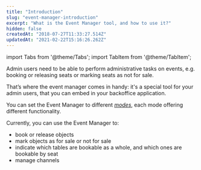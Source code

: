```yaml
---
title: "Introduction"
slug: "event-manager-introduction"
excerpt: "What is the Event Manager tool, and how to use it?"
hidden: false
createdAt: "2018-07-27T11:33:27.514Z"
updatedAt: "2021-02-22T15:16:26.262Z"
---
```


import Tabs from '@theme/Tabs';
import TabItem from '@theme/TabItem';

Admin users need to be able to perform administrative tasks on events, e.g. 
booking or releasing seats or marking seats as not for sale. 

That’s where the event manager comes in handy: it's a special tool for your admin users, that you can embed in your backoffice application. 

You can set the Event Manager to different [*modes*](doc:event-manager-configuring#mode), each mode offering different functionality. 

Currently, you can use the Event Manager to: 

* book or release objects
* mark objects as for sale or not for sale
* indicate which tables are bookable as a whole, and which ones are bookable by seat
* manage channels

